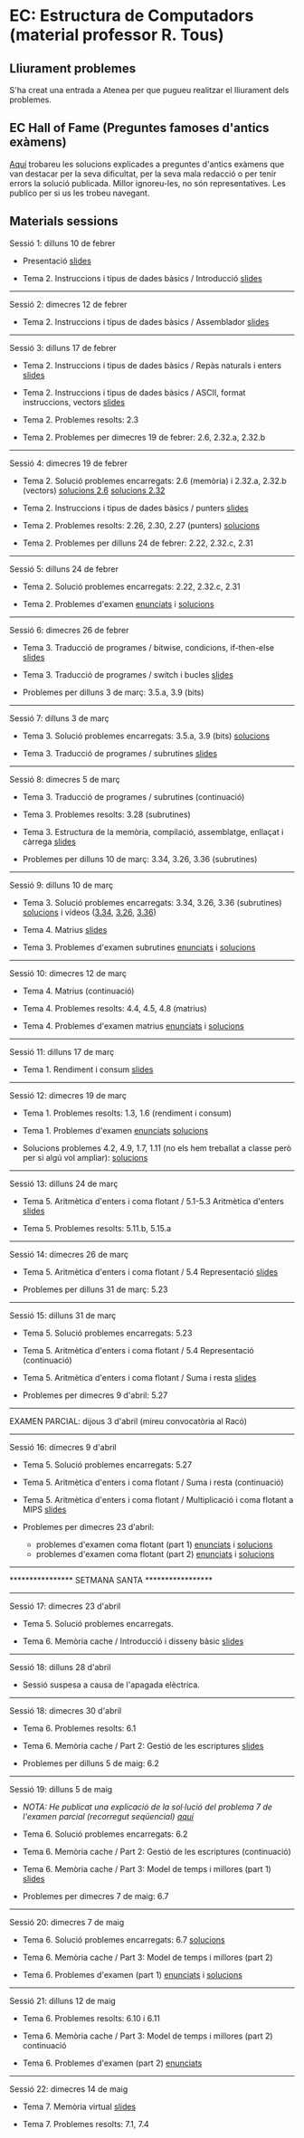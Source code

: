 # EC: Estructura de Computadors (material professor R. Tous)

<!--

## Seguiment online

Quan sigui possible, les classes també es podran seguir via Google Meet a l'enllaç: [https://meet.google.com/zci-dneh-krk](https://meet.google.com/zci-dneh-krk)

-->

<!--
	T2 (incloent T0): 4 classes 
		- 5 classes si 27 sessions i, o bé T5 no entra al parcial, o bé hi puc encabiar les 5 sessions de T5  
	T3: 4 classes
	T4: 1 classe (JM 2)
	T1: 2 classes
	T5: 5 classes 
	T6: 5 classes
	T7: 3 classes
	T8: 2 classes
	repas: 1 classe (no sempre en funció de la 5a de T2 i T5)
	buffer: 1 classe (no sempre en funció de la 5a de T2 i T5)
	------
	TOTAL: 27 sessions de 2 hores (13 setmanes x 2 + 1) (de vegades 26 sessions)

	(si el parcial i els labs ho permeten faig la 5a hora de T2)
	(la 5a hora de T5 intento fer-la sempre a no ser que el parcial no ho permeti)
-->

## Lliurament problemes

S'ha creat una entrada a Atenea per que pugueu realitzar el lliurament dels problemes.

## EC Hall of Fame (Preguntes famoses d'antics exàmens)

[Aquí](./ANTICS_EXAMENS.md) trobareu les solucions explicades a preguntes d'antics exàmens que van destacar per la seva dificultat, per la seva mala redacció o per tenir errors la solució publicada. Millor ignoreu-les, no són representatives. Les publico per si us les trobeu navegant.

## Materials sessions

Sessió 1: dilluns 10 de febrer

* Presentació [slides](./slides/sessio1_1_presentacio.pdf)

* Tema 2. Instruccions i tipus de dades bàsics / Introducció [slides](./slides/sessio1_2_tema2_intro.pdf)

<hr>

Sessió 2: dimecres 12 de febrer

* Tema 2. Instruccions i tipus de dades bàsics / Assemblador [slides](./slides/sessio2_1_tema2_assemblador.pdf)


<hr>

Sessió 3: dilluns 17 de febrer

* Tema 2. Instruccions i tipus de dades bàsics / Repàs naturals i enters [slides](./slides/sessio3_1_tema2_enters.pdf)

* Tema 2. Instruccions i tipus de dades bàsics / ASCII, format instruccions, vectors [slides](./slides/sessio3_2_tema2_ascii_instr_vectors.pdf)

* Tema 2. Problemes resolts: 2.3

* Tema 2. Problemes per dimecres 19 de febrer: 2.6, 2.32.a, 2.32.b

<hr>

Sessió 4: dimecres 19 de febrer

* Tema 2. Solució problemes encarregats: 2.6 (memòria) i 2.32.a, 2.32.b (vectors) [solucions 2.6](./problemes/tema2_2_6.pdf) [solucions 2.32](./problemes/tema2_2_32.pdf) 

<!--
* Tema 2. Problemes resolts: 2.32.a, 2.32.b (vectors) [solucions](./problemes/tema2_2_32.pdf)-->

* Tema 2. Instruccions i tipus de dades bàsics / punters [slides](./slides/sessio4_1_tema2_punters.pdf)

* Tema 2. Problemes resolts: 2.26, 2.30, 2.27 (punters) [solucions](./problemes/tema2_2_26_2_30_2_27.pdf)

* Tema 2. Problemes per dilluns 24 de febrer: 2.22, 2.32.c, 2.31


<!--
En cas que no es pugui fer la 5a hora del tema 2 s'encarrega l'examen de problemes per casa.

* Tema 2. Examen de problemes (lliurar a Atenea abans de la classe de dilluns 4 de març) [enunciats](./problemes/expr2_extended_nomessegona.pdf) i [solucions](./problemes/expr2s_extended_nomessegona.pdf)
-->

<!--
5a HORA TEMA2 (quan ho permet el calendari)
- Si el tema 5 no entra al parcial (o si entra però el parcial és molt tard)
- + si calendari sessió 2 (subrutines) ho permet
- Sempre és convenient, si hi ha 26 classes en comptes de 27 simplement no hi haurà classe de repas al final. 
-->


<hr>
Sessió 5: dilluns 24 de febrer

* Tema 2. Solució problemes encarregats: 2.22, 2.32.c, 2.31

* Tema 2. Problemes d'examen [enunciats](./problemes/expr2_extended.pdf) i [solucions](./problemes/expr2s_extended.pdf)


<hr>

Sessió 6: dimecres 26 de febrer

<!--
Les solucions als problemes del tema 2 només si no s'ha pogut fer la 5a hora del tema 2.

* Tema 2. Solució problemes encarregats: 2.22 i 2.31 [solucions](./problemes/tema2_2_22_2_31.pdf)
-->

* Tema 3. Traducció de programes / bitwise, condicions, if-then-else [slides](./slides/sessio6_1_tema3_condicionals.pdf)

* Tema 3. Traducció de programes / switch i bucles [slides](./slides/sessio7_1_tema3_switch_i_bucles.pdf)

* Problemes per dilluns 3 de març: 3.5.a, 3.9 (bits)

<hr>

Sessió 7: dilluns 3 de març

* Tema 3. Solució problemes encarregats: 3.5.a, 3.9 (bits) [solucions](./problemes/tema3_3_5_3_9.pdf)

* Tema 3. Traducció de programes / subrutines [slides](./slides/sessio7_2_tema3_subrutines.pdf)


<hr>

Sessió 8: dimecres 5 de març

* Tema 3. Traducció de programes / subrutines (continuació)

* Tema 3. Problemes resolts: 3.28 (subrutines)

* Tema 3. Estructura de la memòria, compilació, assemblatge, enllaçat i càrrega [slides](./slides/sessio9_1_tema3_mem_i_compilacio.pdf)

* Problemes per dilluns 10 de març: 3.34, 3.26, 3.36 (subrutines)



<hr>

Sessió 9: dilluns 10 de març

<!--* Tema 3. Estructura de la memòria, compilació, assemblatge, enllaçat i càrrega PART 2 [vídeo](https://youtu.be/2CKO7oWH3iw) -->

* Tema 3. Solució problemes encarregats: 3.34, 3.26, 3.36 (subrutines) 
[solucions](./problemes/tema3_3_34_3_26_3_36.pdf) i vídeos ([3.34](https://youtu.be/P6WxssL83DM), [3.26](https://youtu.be/IpW8fy4tp_s), [3.36](https://youtu.be/URdodRJMRiI)) 

* Tema 4. Matrius [slides](./slides/sessio9_2_tema4_matrius1.pdf) 

* Tema 3. Problemes d'examen subrutines [enunciats](./problemes/expr3_1hora.pdf) i [solucions](./problemes/expr3s_1hora.pdf)

<hr>

Sessió 10: dimecres 12 de març

* Tema 4. Matrius (continuació)

* Tema 4. Problemes resolts: 4.4, 4.5, 4.8 (matrius)

* Tema 4. Problemes d'examen matrius [enunciats](./problemes/expr4_1hora.pdf) i [solucions](./problemes/expr4s_1hora.pdf)

<!-- * Tema 4. Examen de problemes subrutines i matrius (lliurar a Atenea abans de la classe de dilluns 17 de març) [enunciats](./problemes/expr3i4.pdf)--> <!--[solucions](./problemes/expr3i4s.pdf) -->

<hr>

Sessió 11: dilluns 17 de març

<!-- * Tema 4. Problemes resolts: 4.8 -->

* Tema 1. Rendiment i consum [slides](./slides/sessio11_1_tema1_rendiment.pdf)

<hr>

Sessió 12: dimecres 19 de març

* Tema 1. Problemes resolts: 1.3, 1.6 (rendiment i consum)

* Tema 1. Problemes d'examen [enunciats](./problemes/expr1_v2.pdf) [solucions](./problemes/expr1_v2s.pdf)

* Solucions problemes 4.2, 4.9, 1.7, 1.11 (no els hem treballat a classe però per si algú vol ampliar): [solucions](./problemes/tema1_4_2_4_9_1_7_1_11.pdf)


<hr>

Sessió 13: dilluns 24 de març

* Tema 5. Aritmètica d'enters i coma flotant / 5.1-5.3 Aritmètica d'enters [slides](./slides/sessio12_1_tema5_1_aritmeticaentera_1.pdf)
	
* Tema 5. Problemes resolts: 5.11.b, 5.15.a


<hr>
Sessió 14: dimecres 26 de març 

* Tema 5. Aritmètica d'enters i coma flotant / 5.4 Representació [slides](./slides/sessio16_1_tema5_2_floats_1.pdf)

* Problemes per dilluns 31 de març: 5.23



<hr>

Sessió 15: dilluns 31 de març 

* Tema 5. Solució problemes encarregats: 5.23

* Tema 5. Aritmètica d'enters i coma flotant / 5.4 Representació (continuació)

* Tema 5. Aritmètica d'enters i coma flotant / Suma i resta [slides](./slides/sessio17_1_tema5_2_floats_2.pdf)

* Problemes per dimecres 9 d'abril: 5.27

<hr>

EXAMEN PARCIAL: dijous 3 d'abril (mireu convocatòria al Racó)

<hr>

Sessió 16: dimecres 9 d'abril

* Tema 5. Solució problemes encarregats: 5.27

* Tema 5. Aritmètica d'enters i coma flotant / Suma i resta (continuació)

* Tema 5. Aritmètica d'enters i coma flotant / Multiplicació i coma flotant a MIPS [slides](./slides/sessio17_2_tema5_3_floats_3.pdf)

* Problemes per dimecres 23 d'abril: 
	* problemes d'examen coma flotant (part 1) [enunciats](./problemes/expr5_part1.pdf) i [solucions](./problemes/expr5_part1s.pdf)
	* problemes d'examen coma flotant (part 2) [enunciats](./problemes/expr5_part2.pdf) i [solucions](./problemes/expr5_part2s.pdf)


<hr>

**************** SETMANA SANTA *****************
<hr>

Sessió 17: dimecres 23 d'abril

* Tema 5. Solució problemes encarregats.

* Tema 6. Memòria cache / Introducció i disseny bàsic [slides](./slides/sessio19_1_tema6_1.pdf)

<!--
* Tema 5. Examen de problemes [enunciats](./problemes/expr5_part1.pdf) i [solucions](./problemes/expr5_part1s.pdf) 

* Problemes per dilluns 29 d'abril: exercici de floats de l'examen parcial 16/17-Q2 posat a la pissarra. 
 
 
* Tema 5. Examen de problemes [enunciats](./problemes/expr5_part2.pdf)  i [solucions](./problemes/expr5_part2s.pdf) 
-->


<hr>

Sessió 18: dilluns 28 d'abril

* Sessió suspesa a causa de l'apagada elèctrica. 

<hr>

Sessió 18: dimecres 30 d'abril


* Tema 6. Problemes resolts: 6.1

* Tema 6. Memòria cache / Part 2: Gestió de les escriptures [slides](./slides/sessio22_1_tema6_2.pdf)

* Problemes per dilluns 5 de maig: 6.2

<hr>

Sessió 19: dilluns 5 de maig

* *NOTA: He publicat una explicació de la sol·lució del problema 7 de l'examen parcial (recorregut seqüencial) [aquí](./ANTICS_EXAMENS.md#parcial2425Q2pregunta7)*

* Tema 6. Solució problemes encarregats: 6.2

* Tema 6. Memòria cache / Part 2: Gestió de les escriptures (continuació)

* Tema 6. Memòria cache / Part 3: Model de temps i millores (part 1) [slides](./slides/sessio23_1_tema6_3.pdf)

* Problemes per dimecres 7 de maig: 6.7

<hr>

Sessió 20: dimecres 7 de maig

* Tema 6. Solució problemes encarregats: 6.7 [solucions](./problemes/tema6_6_7_6_11.pdf) 

* Tema 6. Memòria cache / Part 3: Model de temps i millores (part 2)

* Tema 6. Problemes d'examen (part 1) [enunciats](./problemes/expr6.pdf) i [solucions](./problemes/expr6s.pdf) 

<hr>


Sessió 21: dilluns 12 de maig

* Tema 6. Problemes resolts: 6.10 i 6.11

<!-- * Tema 6. Problemes resolts: 6.11 -->

* Tema 6. Memòria cache / Part 3: Model de temps i millores (part 2) continuació

* Tema 6. Problemes d'examen (part 2) [enunciats](./problemes/expr6_2.pdf) <!--i [solucions](./problemes/expr6_2s.pdf)-->


<hr>

Sessió 22: dimecres 14 de maig

* Tema 7. Memòria virtual [slides](./slides/sessio26_1_tema7_1.pdf)

* Tema 7. Problemes resolts: 7.1, 7.4 <!--[solucions](./problemes/tema7_7_4.pdf) -->

<!--
* Tema 6. Problemes resolts: 6.11 [solucions](./problemes/tema6_6_7_6_11.pdf) 

* Tema 6. Examen de problemes 2 [enunciats](./problemes/expr6_2.pdf) i [solucions](./problemes/expr6_2s.pdf)-->


<!--

<hr>

Sessió 24: dilluns 19 de maig







<hr>

Sessió 24: dimecres 21 de maig


* Tema 7. Memòria virtual (TLB)

* Problemes per dimarts 21 de maig: 7.6





<hr>

Sessió 25: dilluns 26 de maig

* Tema 7. Solució problemes encarregats: 7.6

* Tema 7. Memòria virtual (protecció i compartició)

* Tema 7. Examen de problemes [enunciats](./problemes/expr7.pdf)) [solucions](./problemes/expr7s2.pdf)



<hr>

Sessió 26: dimecres 28 de maig

* Tema 8 ([apunts](https://docencia.ac.upc.edu/FIB/grau/EC/privat/TeoriaEC-tema8.pdf))




* Tema 8 (continuació)

* Tema 8. Examen de problemes [enunciats](./problemes/expr8.pdf) [solucions](./problemes/expr8s.pdf)


<hr>

Sessió ???: NOMÉS SI QUEDA TEMPS

* Repàs temes 6 (MC) i 7 (MV). Examen problemes [enunciats](./problemes/expr10_repas_mc_i_mv.pdf) <!- - [solucions](./problemes/expr8s.pdf) - ->










